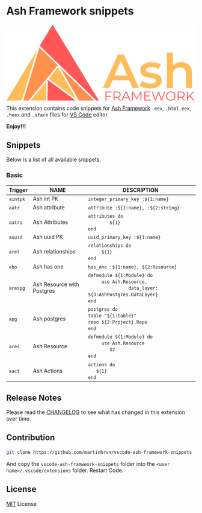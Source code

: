# Ash Framework snippets
![](images/ash-logo.png)
This extension contains code snippets for [Ash Framework](https://www.ash-hq.org/) `.eex`, `.html.eex`, `.heex` and `.sface` files for [VS Code](https://code.visualstudio.com/) editor.

**Enjoy!!!**

## Snippets

Below is a list of all available snippets.

### Basic

|    Trigger |            NAME            |                                                 DESCRIPTION                                                  |
| ---------- |----------------------------|--------------------------------------------------------------------------------------------------------------|
|   `aintpk` | Ash int PK                 | `integer_primary_key :${1:name}`                                                                             |
|     `aatr` | Ash attribute              | `attribute :${1:name}, :${2:string}`                                                                         |
|    `aatrs` | Ash Attributes             | `attributes do`<br />`        ${1}`<br />`end`                                                                       |
|    `auuid` | Ash uuid PK                | `uuid_primary_key :${1:name}`                                                                                |
|     `arel` | Ash relationships          | `relationships do`<br />`     ${1}`<br />`end`                                                                    |
|      `aho` | Ash has one                | `has_one :${1:name}, ${2:Resource}`                                                                          |
|   `arespg` | Ash Resource with Postgres | `defmodule ${1:Module} do`<br />`     use Ash.Resource,`<br />`               data_layer: ${3:AshPostgres.DataLayer}`<br />`end` |
|      `apg` | Ash postgres               | `postgres do`<br />`table "${1:table}"`<br />`repo ${2:Project}.Repo`<br />`end`                             |
|     `ares` | Ash Resource               | `defmodule ${1:Module} do`<br />`     use Ash.Resource`<br />`        $2`<br />`end`                                      |
|     `aact` | Ash Actions                | `actions do`<br />`   ${1}`<br />`end`                                                                          |

## Release Notes

Please read the [CHANGELOG](CHANGELOG.md) to see what has changed in this extension over time.

## Contribution

```sh
git clone https://github.com/martinhrvn/vscode-ash-framework-snippets
```

And copy the `vscode-ash-framweork-snippets` folder into the `<user home>/.vscode/extensions` folder. Restart Code.

## License

[MIT](LICENSE.md) License


